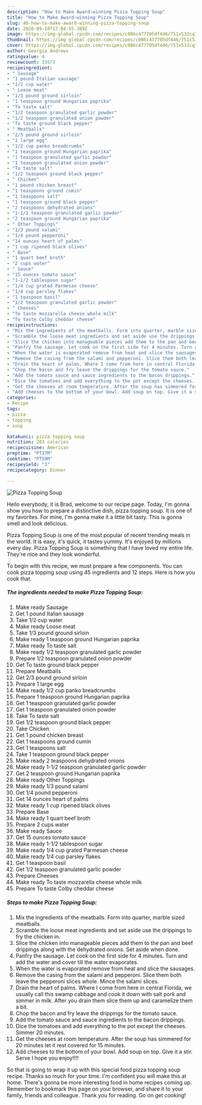 ```yaml
---
description: "How to Make Award-winning Pizza Topping Soup"
title: "How to Make Award-winning Pizza Topping Soup"
slug: 40-how-to-make-award-winning-pizza-topping-soup
date: 2020-09-10T17:04:55.389Z
image: https://img-global.cpcdn.com/recipes/c086c477705df446/751x532cq70/pizza-topping-soup-recipe-main-photo.jpg
thumbnail: https://img-global.cpcdn.com/recipes/c086c477705df446/751x532cq70/pizza-topping-soup-recipe-main-photo.jpg
cover: https://img-global.cpcdn.com/recipes/c086c477705df446/751x532cq70/pizza-topping-soup-recipe-main-photo.jpg
author: Georgia Andrews
ratingvalue: 4
reviewcount: 33573
recipeingredient:
- " Sausage"
- "1 pound Italian sausage"
- "1/2 cup water"
- " Loose meat"
- "1/3 pound ground sirloin"
- "1 teaspoon ground Hungarian paprika"
- "To taste salt"
- "1/2 teaspoon granulated garlic powder"
- "1/2 teaspoon granulated onion powder"
- "To taste ground black pepper"
- " Meatballs"
- "2/3 pound ground sirloin"
- "1 large egg"
- "1/2 cup panko breadcrumbs"
- "1 teaspoon ground Hungarian paprika"
- "1 teaspoon granulated garlic powder"
- "1 teaspoon granulated onion powder"
- "To taste salt"
- "1/2 teaspoon ground black pepper"
- " Chicken"
- "1 pound chicken breast"
- "1 teaspoons ground cumin"
- "1 teaspoons salt"
- "1 teaspoon ground black pepper"
- "2 teaspoons dehydrated onions"
- "1-1/2 teaspoon granulated garlic powder"
- "2 teaspoon ground Hungarian paprika"
- " Other Toppings"
- "1/3 pound salami"
- "1/4 pound pepperoni"
- "14 ounces heart of palms"
- "1 cup ripened black olives"
- " Base"
- "1 quart beef broth"
- "2 cups water"
- " Sauce"
- "15 ounces tomato sauce"
- "1-1/2 tablespoon sugar"
- "1/4 cup grated Parmesan cheese"
- "1/4 cup parsley flakes"
- "1 teaspoon basil"
- "1/2 teaspoon granulated garlic powder"
- " Cheeses"
- "To taste mozzarella cheese whole milk"
- "To taste Colby cheddar cheese"
recipeinstructions:
- "Mix the ingredients of the meatballs. Form into quarter, marble sized meatballs."
- "Scramble the loose meat ingredients and set aside use the drippings to fry the chicken in."
- "Slice the chicken into manageable pieces add them to the pan and beef drippings along with the dehydrated onions. Set aside when done."
- "Panfry the sausage. Let cook on the first side for 4 minutes. Turn and add the water and cover till the water evaporates."
- "When the water is evaporated remove from heat and slice the sausages."
- "Remove the casing from the salami and pepperoni. Slice them both leave the pepperoni slices whole. Mince the salami slices."
- "Drain the heart of palms. Where I come from here in central Florida, we usually call this swamp cabbage and cook it down with salt pork and simmer in milk. After you drain them slice them up and caramelize them a bit."
- "Chop the bacon and fry leave the drippings for the tomato sauce."
- "Add the tomato sauce and sauce ingredients to the bacon drippings."
- "Dice the tomatoes and add everything to the pot except the cheeses. Simmer 20 minutes."
- "Get the cheeses at room temperature. After the soup has simmered for 20 minutes let it rest covered for 15 minutes."
- "Add cheeses to the bottom of your bowl. Add soup on top. Give it a stir. Serve I hope you enjoy!!!!"
categories:
- Recipe
tags:
- pizza
- topping
- soup

katakunci: pizza topping soup 
nutrition: 283 calories
recipecuisine: American
preptime: "PT37M"
cooktime: "PT59M"
recipeyield: "3"
recipecategory: Dinner

---
```



![Pizza Topping Soup](https://img-global.cpcdn.com/recipes/c086c477705df446/751x532cq70/pizza-topping-soup-recipe-main-photo.jpg)

Hello everybody, it is Brad, welcome to our recipe page. Today, I'm gonna show you how to prepare a distinctive dish, pizza topping soup. It is one of my favorites. For mine, I'm gonna make it a little bit tasty. This is gonna smell and look delicious.



Pizza Topping Soup is one of the most popular of recent trending meals in the world. It is easy, it's quick, it tastes yummy. It's enjoyed by millions every day. Pizza Topping Soup is something that I have loved my entire life. They're nice and they look wonderful.


To begin with this recipe, we must prepare a few components. You can cook pizza topping soup using 45 ingredients and 12 steps. Here is how you cook that.

<!--inarticleads1-->

##### The ingredients needed to make Pizza Topping Soup:

1. Make ready  Sausage
1. Get 1 pound Italian sausage
1. Take 1/2 cup water
1. Make ready  Loose meat
1. Take 1/3 pound ground sirloin
1. Make ready 1 teaspoon ground Hungarian paprika
1. Make ready To taste salt
1. Make ready 1/2 teaspoon granulated garlic powder
1. Prepare 1/2 teaspoon granulated onion powder
1. Get To taste ground black pepper
1. Prepare  Meatballs
1. Get 2/3 pound ground sirloin
1. Prepare 1 large egg
1. Make ready 1/2 cup panko breadcrumbs
1. Prepare 1 teaspoon ground Hungarian paprika
1. Get 1 teaspoon granulated garlic powder
1. Get 1 teaspoon granulated onion powder
1. Take To taste salt
1. Get 1/2 teaspoon ground black pepper
1. Take  Chicken
1. Get 1 pound chicken breast
1. Get 1 teaspoons ground cumin
1. Get 1 teaspoons salt
1. Take 1 teaspoon ground black pepper
1. Make ready 2 teaspoons dehydrated onions
1. Make ready 1-1/2 teaspoon granulated garlic powder
1. Get 2 teaspoon ground Hungarian paprika
1. Make ready  Other Toppings
1. Make ready 1/3 pound salami
1. Get 1/4 pound pepperoni
1. Get 14 ounces heart of palms
1. Make ready 1 cup ripened black olives
1. Prepare  Base
1. Make ready 1 quart beef broth
1. Prepare 2 cups water
1. Make ready  Sauce
1. Get 15 ounces tomato sauce
1. Make ready 1-1/2 tablespoon sugar
1. Make ready 1/4 cup grated Parmesan cheese
1. Make ready 1/4 cup parsley flakes
1. Get 1 teaspoon basil
1. Get 1/2 teaspoon granulated garlic powder
1. Prepare  Cheeses
1. Make ready To taste mozzarella cheese whole milk
1. Prepare To taste Colby cheddar cheese




<!--inarticleads2-->

##### Steps to make Pizza Topping Soup:

1. Mix the ingredients of the meatballs. Form into quarter, marble sized meatballs.
1. Scramble the loose meat ingredients and set aside use the drippings to fry the chicken in.
1. Slice the chicken into manageable pieces add them to the pan and beef drippings along with the dehydrated onions. Set aside when done.
1. Panfry the sausage. Let cook on the first side for 4 minutes. Turn and add the water and cover till the water evaporates.
1. When the water is evaporated remove from heat and slice the sausages.
1. Remove the casing from the salami and pepperoni. Slice them both leave the pepperoni slices whole. Mince the salami slices.
1. Drain the heart of palms. Where I come from here in central Florida, we usually call this swamp cabbage and cook it down with salt pork and simmer in milk. After you drain them slice them up and caramelize them a bit.
1. Chop the bacon and fry leave the drippings for the tomato sauce.
1. Add the tomato sauce and sauce ingredients to the bacon drippings.
1. Dice the tomatoes and add everything to the pot except the cheeses. Simmer 20 minutes.
1. Get the cheeses at room temperature. After the soup has simmered for 20 minutes let it rest covered for 15 minutes.
1. Add cheeses to the bottom of your bowl. Add soup on top. Give it a stir. Serve I hope you enjoy!!!!




So that is going to wrap it up with this special food pizza topping soup recipe. Thanks so much for your time. I'm confident you will make this at home. There's gonna be more interesting food in home recipes coming up. Remember to bookmark this page on your browser, and share it to your family, friends and colleague. Thank you for reading. Go on get cooking!
